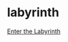 # labyrinth

<a href="https://btran-3.github.io/labyrinthine/" target=”_blank”>Enter the Labyrinth</a>
